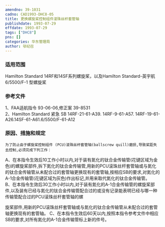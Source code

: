 ```yaml
---
amendno: 39-1031  
cadno: CAD1993-DHC8-05  
title: 更换螺旋桨控制组件滚珠丝杆套管轴  
publishdate: 1993-07-29  
effdate: 1993-07-29  
tags: ["DHC8"]  
pns: []  
categories: 华东管理局  
author: 邬纪召  
---
```

  
### 适用范围  
Hamilton Standard 14RF和14SF系列螺旋桨，以及Hamilton Standard-英宇航6/5500/F-1 型螺旋桨  
  
<!--more-->  
### 参考文件  
1、FAA适航指令 93-06-06,修正案 39-8531  
2、Hamilton Standard 紧急 SB 14RF-21-61-A39. 14RF-9-61-A57. 14RF-19-61-A26.14SF-61-A61.6/5500/F-61-A12  
  
### 原因、措施和规定  
    为了防止由于螺旋桨控制组件 (PCU)滚珠丝杆套管轴(ballscrew quill)磨损,导致桨距失去控制,必须完成下列工作：  
A、在本指令生效后10工作小时以内,对于装有氮化的钛合金传输管(花键区域为金色)的螺旋桨部件,拆下氮化的钛合金传输管,用新的PCU滚珠丝杆套管轴或与氮化的钛合金传输管从未配合过的套管轴更换现有的套管轴,按相应SB的要求,对氮化的A-1合金传输管(花键区域为灰色)作出标记,并用来取代氮化的钛合金传输管。  
    B、在本指令生效后30工作小时以内,对于装有氮化的A-1合金传输管的螺旋桨部件,以及装有已经与氮化的钛合金传输管配合过的或没有记录能表明已经与哪一种传输管配合过的PCU滚珠丝杆套管轴的螺  
  
旋桨部件,用新的PCU滚珠丝杆套管轴或与氮化的钛合金传输管从未配合过的套管轴更换现有的套管轴。     C、在本指令生效后60天以内,按照本指令参考文件中相应SB的要求,对所有氮化的A-1合金传输管标上新的件号。  
